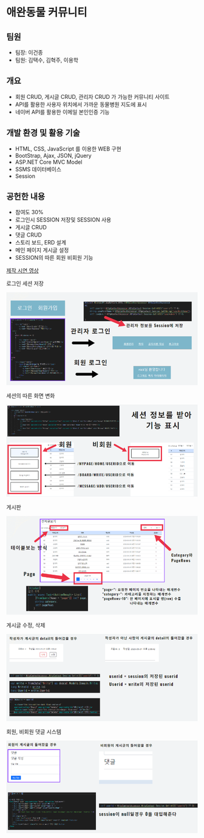 # **애완동물 커뮤니티**

## **팀원**
- 팀장: 이건종
- 팀원: 김택수, 김혁주, 이용학

## **개요**
- 회원 CRUD, 게시글 CRUD, 관리자 CRUD 가 가능한 커뮤니티 사이트
- API를 활용한 사용자 위치에서 가까운 동물병원 지도에 표시
- 네이버 API를 활용한 이메일 본인인증 기능

## **개발 환경 및 활용 기술**
- HTML, CSS, JavaScript 를 이용한 WEB 구현
- BootStrap, Ajax, JSON, jQuery
- ASP.NET Core MVC Model
- SSMS 데이터베이스 
- Session 

## **공헌한 내용**
- 참여도 30%
- 로그인시 SESSION 저장및 SESSION 사용
- 게시글 CRUD
- 댓글 CRUD
- 스토리 보드, ERD 설계
- 메인 페이지 게시글 설정
- SESSION의 따른 회원 비회원 기능 


[제작 시연 영상]

[제작 시연 영상]: https://m.youtube.com/watch?v=fFXaWz4HeIs&list=PLedGoSru794-KgmCF7BvggtHcqj9RvLta&index=2&pp=iAQB

로그인 세션 저장

![로그인 세션 저장](./image/1.png.png)

세션의 따른 화면 변화

![세션에 따른 화면 변화](./image/2.png.png)

게시판

![게시판](./image/3.png.png)

게시글 수정, 삭제

![게시글 수정, 삭제](./image/4.png.png)

회원, 비회원 댓글 시스템 

![회원, 비회원 댓글 시스템](./image/5.png.png)
